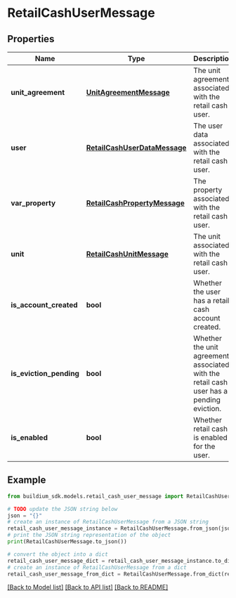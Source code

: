 # RetailCashUserMessage


## Properties

Name | Type | Description | Notes
------------ | ------------- | ------------- | -------------
**unit_agreement** | [**UnitAgreementMessage**](UnitAgreementMessage.md) | The unit agreement associated with the retail cash user. | [optional] 
**user** | [**RetailCashUserDataMessage**](RetailCashUserDataMessage.md) | The user data associated with the retail cash user. | [optional] 
**var_property** | [**RetailCashPropertyMessage**](RetailCashPropertyMessage.md) | The property associated with the retail cash user. | [optional] 
**unit** | [**RetailCashUnitMessage**](RetailCashUnitMessage.md) | The unit associated with the retail cash user. | [optional] 
**is_account_created** | **bool** | Whether the user has a retail cash account created. | [optional] 
**is_eviction_pending** | **bool** | Whether the unit agreement associated with the retail cash user has a pending eviction. | [optional] 
**is_enabled** | **bool** | Whether retail cash is enabled for the user. | [optional] 

## Example

```python
from buildium_sdk.models.retail_cash_user_message import RetailCashUserMessage

# TODO update the JSON string below
json = "{}"
# create an instance of RetailCashUserMessage from a JSON string
retail_cash_user_message_instance = RetailCashUserMessage.from_json(json)
# print the JSON string representation of the object
print(RetailCashUserMessage.to_json())

# convert the object into a dict
retail_cash_user_message_dict = retail_cash_user_message_instance.to_dict()
# create an instance of RetailCashUserMessage from a dict
retail_cash_user_message_from_dict = RetailCashUserMessage.from_dict(retail_cash_user_message_dict)
```
[[Back to Model list]](../README.md#documentation-for-models) [[Back to API list]](../README.md#documentation-for-api-endpoints) [[Back to README]](../README.md)


